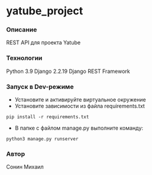 # yatube_project
### Описание
REST API для проекта Yatube
### Технологии
Python 3.9
Django 2.2.19
Django REST Framework 
### Запуск в Dev-режиме
- Установите и активируйте виртуальное окружение
- Установите зависимости из файла requirements.txt
```
pip install -r requirements.txt
``` 
- В папке с файлом manage.py выполните команду:
```
python3 manage.py runserver
```
### Автор
Сонин Михаил
